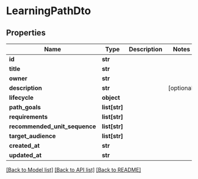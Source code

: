 # LearningPathDto

## Properties
Name | Type | Description | Notes
------------ | ------------- | ------------- | -------------
**id** | **str** |  | 
**title** | **str** |  | 
**owner** | **str** |  | 
**description** | **str** |  | [optional] 
**lifecycle** | **object** |  | 
**path_goals** | **list[str]** |  | 
**requirements** | **list[str]** |  | 
**recommended_unit_sequence** | **list[str]** |  | 
**target_audience** | **list[str]** |  | 
**created_at** | **str** |  | 
**updated_at** | **str** |  | 

[[Back to Model list]](../README.md#documentation-for-models) [[Back to API list]](../README.md#documentation-for-api-endpoints) [[Back to README]](../README.md)

